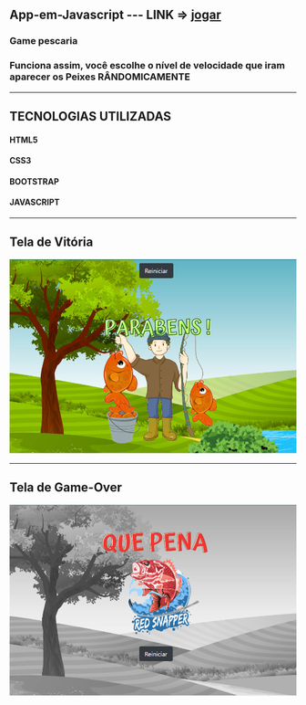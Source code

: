 ## App-em-Javascript --- LINK => [jogar](https://raul-pescaria.netlify.app)
### Game pescaria 

### Funciona assim, você escolhe o nível de velocidade que iram aparecer os Peixes RÂNDOMICAMENTE 

---------------------------------------------------------
## TECNOLOGIAS UTILIZADAS

#### HTML5
#### CSS3
#### BOOTSTRAP
#### JAVASCRIPT

-------------------------------------------------------
## Tela de Vitória
![vitoria](img-vitoria.png)

------------------------------------------------------
## Tela de Game-Over
![derrota](img-game-over.png)

